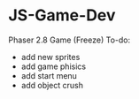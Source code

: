 # JS-Game-Dev
Phaser 2.8 Game (Freeze)
To-do:
- add new sprites
- add game phisics
- add start menu
- add object crush
